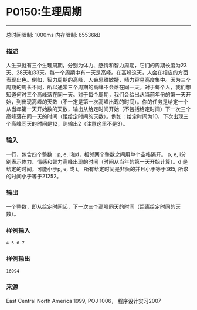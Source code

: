 # P0150:生理周期
------

总时间限制: 1000ms 内存限制: 65536kB

### 描述

人生来就有三个生理周期，分别为体力、感情和智力周期，它们的周期长度为23天、28天和33天。每一个周期中有一天是高峰。在高峰这天，人会在相应的方面表现出色。例如，智力周期的高峰，人会思维敏捷，精力容易高度集中。因为三个周期的周长不同，所以通常三个周期的高峰不会落在同一天。对于每个人，我们想知道何时三个高峰落在同一天。对于每个周期，我们会给出从当前年份的第一天开始，到出现高峰的天数（不一定是第一次高峰出现的时间）。你的任务是给定一个从当年第一天开始数的天数，输出从给定时间开始（不包括给定时间）下一次三个高峰落在同一天的时间（距给定时间的天数）。例如：给定时间为10，下次出现三个高峰同天的时间是12，则输出2（注意这里不是3）。

### 输入

一行，包含四个整数：p, e, i和d，相邻两个整数之间用单个空格隔开。 p, e, i分别表示体力、情感和智力高峰出现的时间（时间从当年的第一天开始计算）。d 是给定的时间，可能小于p, e, 或 i。 所有给定时间是非负的并且小于等于365, 所求的时间小于等于21252。

### 输出

一个整数，即从给定时间起，下一次三个高峰同天的时间（距离给定时间的天数）。

### 样例输入

    4 5 6 7

### 样例输出

    16994

### 来源

East Central North America 1999, POJ 1006， 程序设计实习2007
